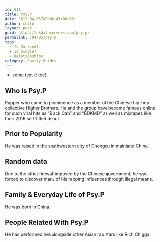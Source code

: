 ```yaml
---
id: 511
title: Psy.P
date: 2012-04-05T00:00:47+00:00
author: chito
layout: post
guid: https://ukdataservers.com/psy-p/
permalink: /04/05/psy-p
tags:
  - Is Married?
  - Is Single?
  - Relationships
category: Family Guides
---
```


* some text
{: toc}
          
          
## Who is  Psy.P
                  
                  
                  
Rapper who came to prominence as a member of the Chinese hip-hop collective Higher Brothers. He and the group have become famous online for such viral hits as &#8220;Black Cab&#8221; and &#8220;BDKMD&#8221; as well as mixtapes like their 2016 self-titled debut.
                  
                
                
                
## Prior to Popularity 
                  
                  
                  
He was raised in the southwestern city of Chengdu in mainland China.
                  
                
                
                
## Random data 
                  
                  
                  
Due to the strict firewall imposed by the Chinese government, he was forced to discover many of his rapping influences through illegal means. 
                  
                
                
                
## Family & Everyday Life of Psy.P
                  
                  
                  
He was born in China.
                  
                
                
                
## People Related With  Psy.P
                  
                  
                  
He has performed live alongside other Asian rap stars like Rich Chigga. 
                  
                
              
            
          
          
          
    
    
  
